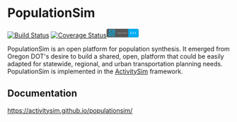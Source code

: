 PopulationSim
=============

[![Build Status](https://travis-ci.org/activitysim/populationsim.svg?branch=master)](https://travis-ci.org/ActivitySim/populationsim) [![Coverage Status](https://coveralls.io/repos/ActivitySim/populationsim/badge.png?branch=master)](https://coveralls.io/r/ActivitySim/populationsim?branch=master)<a href="https://www.zephyrtransport.org/"><img src="https://github.com/ZephyrTransport/zephyr-website/blob/gh-pages/img/badging/project_pages/populationsim/PopulationSim.png" width="72.6" height="19.8"></a>


PopulationSim is an open platform for population synthesis.  It emerged
from Oregon DOT's desire to build a shared, open, platform that could be
easily adapted for statewide, regional, and urban transportation planning
needs.  PopulationSim is implemented in the
[ActivitySim](https://github.com/activitysim/activitysim) framework.

## Documentation

https://activitysim.github.io/populationsim/
